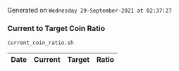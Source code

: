 Generated on `Wednesday 29-September-2021 at 02:37:27`

### Current to Target Coin Ratio
`current_coin_ratio.sh`

Date|Current|Target|Ratio
---|---|---|---
